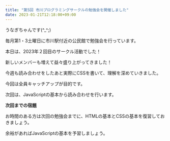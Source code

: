 ```yaml
---
title: "第5回 市川プログラミングサークルの勉強会を開催しました"
date: 2023-01-21T12:18:00+09:00
---
```


<p>うなぎちゃんです(^_^;)</p>
<p>毎月第1・3土曜日に市川駅付近の公民館で勉強会を行っています。</p>
<p>本日は、2023年２回目のサークル活動でした！</p>
<p>新しいメンバーも増えて益々盛り上がってきました！</p>
<p>今週も読み合わせをしたあと実際にCSSを書いて、理解を深めていきました。</p>
<p>今回は全員キャッチアップが目的です。</p>
<p>次回は、JavaScriptの基本から読み合わせを行います。</p>
<p></p>
<p></p>
<p><strong>次回までの宿題</strong></p>
<p>お時間のある方は次回の勉強会までに、HTMLの基本とCSSの基本を復習しておきましょう。</p>
<p>余裕があればJavaScriptの基本を予習しましょう。</p>
